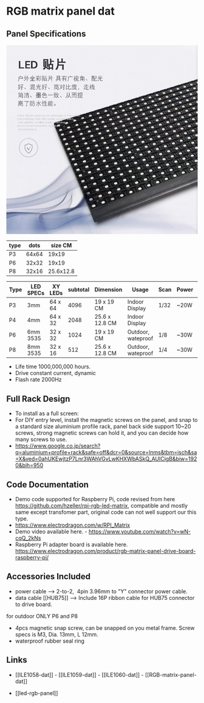 

# RGB matrix panel dat 

## Panel Specifications 

![](39-44-14-03-08-2023.png)

| type | dots  | size CM   |
| ---- | ----- | --------- |
| P3   | 64x64 | 19x19     |
| P6   | 32x32 | 19x19     |
| P8   | 32x16 | 25.6x12.8 |



| Type | LED SPECs | XY LEDs | subtotal | Dimension      | Usage              | Scan | Power | Status  |
| ---- | --------- | ------- | -------- | -------------- | ------------------ | ---- | ----- | ------- |
| P3   | 3mm       | 64 x 64 | 4096     | 19 x 19 CM     | Indoor Display     | 1/32 | ~20W  | selling |
| P4   | 4mm       | 64 x 32 | 2048     | 25.6 x 12.8 CM | Indoor Display     |      |       | N/A     |
| P6   | 6mm 3535  | 32 x 32 | 1024     | 19 x 19 CM     | Outdoor, wateproof | 1/8  | ~30W  | selling |
| P8   | 8mm 3535  | 32 x 16 | 512      | 25.6 x 12.8 CM | Outdoor, wateproof | 1/4  | ~30W  | selling |


* Life time 1000,000,000 hours.
* Drive constant current, dynamic
* Flash rate 2000Hz


## Full Rack Design 

- To install as a full screen:
- For DIY entry level, install the magnetic screws on the panel, and snap to a standard size aluminium profile rack, panel back side support 10~20 screws, strong magnetic screws can hold it, and you can decide how many screws to use.
- https://www.google.co.jp/search?q=aluminium+profile+rack&safe=off&dcr=0&source=lnms&tbm=isch&sa=X&ved=0ahUKEwjtzP7Lnr3WAhVGvLwKHXWbASkQ_AUICigB&biw=1920&bih=950


## Code Documentation
- Demo code supported for Raspberry Pi, code revised from here https://github.com/hzeller/rpi-rgb-led-matrix, compatible and mostly same except transfomer part, original code can not well support our this type.
- https://www.electrodragon.com/w/RPI_Matrix
- Demo video available here. - https://www.youtube.com/watch?v=wN-cqQ_2kNs
- Raspberry Pi adapter board is available here. https://www.electrodragon.com/product/rgb-matrix-panel-drive-board-raspberry-pi/


## Accessories Included

- power cable --> 2-to-2,  4pin 3.96mm to "Y" connector power cable.
- data cable [[HUB75]] --> Include 16P ribbon cable for HUB75 connector to drive board.

for outdoor ONLY P6 and P8 
- 4pcs magnetic snap screw, can be snapped on you metal frame. Screw specs is M3, Dia. 13mm, L 12mm.
- waterproof rubber seal ring


## Links 

- [[ILE1058-dat]] - [[ILE1059-dat]] - [[ILE1060-dat]] - [[RGB-matrix-panel-dat]]

- [[led-rgb-panel]]